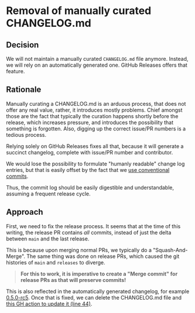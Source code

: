 # Removal of manually curated CHANGELOG.md

## Decision

We will not maintain a manually curated `CHANGELOG.md` file anymore. Instead, we will rely on an automatically generated
one. GitHub Releases offers that feature.

## Rationale

Manually curating a CHANGELOG.md is an arduous process, that does not offer any real value, rather, it introduces mostly
problems. Chief amongst those are the fact that typically the curation happens shortly before the release, which
increases pressure, and introduces the possibility that something is forgotten. Also, digging up the correct issue/PR
numbers is a tedious process.

Relying solely on GitHub Releases fixes all that, because it will generate a succinct changelog, complete with issue/PR
number and contributor.

We would lose the possibility to formulate "humanly readable" change log entries, but that is easily offset by the fact
that we [use conventional commits](../2023-04-20_conventional_commits).

Thus, the commit log should be easily digestible and understandable, assuming a frequent release cycle.

## Approach

First, we need to fix the release process. It seems that at the time of this writing, the release PR contains _all_
commits, instead of just the delta between `main` and the last release.

This is because upon merging normal PRs, we typically do a "Squash-And-Merge". The same thing was done on release PRs,
which caused the git histories of `main` and `releases` to diverge.

> **For this to work, it is imperative to create a "Merge commit" for release PRs as that will preserve commits!**

This is also reflected in the automatically generated changelog, for
example [0.5.0-rc5](https://github.com/eclipse-tractusx/tractusx-edc/releases/tag/0.5.0-rc5). Once that is fixed, we can
delete the CHANGELOG.md file
and [this GH action to update it (line 44)](../../../../.github/workflows/draft-new-release.yaml).
